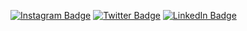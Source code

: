 
[![Instagram Badge](https://img.shields.io/badge/-Instagram-C13584?style=flat-quare&labelColor=C13584&logo=instagram&logoColor=link)](https://www.instagram.com/yigitsokel1/)
[![Twitter Badge](https://img.shields.io/badge/-Twitter-blue?style=flat&logo=Twitter&logoColor=white)](https://twitter.com/oysokel) 
[![LinkedIn Badge](https://img.shields.io/badge/-LinkedIn-blue?style=flat&logo=Linkedin&logoColor=white)](https://www.linkedin.com/in/yiğit-sökel-751479180/)
